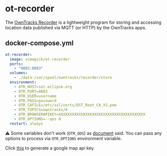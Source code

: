 ot-recorder
===========

The [OwnTracks Recorder][1] is a lightweight program for storing and accessing
location data published via MQTT (or HTTP) by the OwnTracks apps.

## docker-compose.yml

```yaml
ot-recorder:
  image: vimagick/ot-recorder
  ports:
    - "8083:8083"
  volumes:
    - ./data:/var/spool/owntracks/recorder/store
  environment:
    - OTR_HOST=iot.eclipse.org
    - OTR_PORT=8883
    - OTR_USER=username
    - OTR_PASS=password
    - OTR_CAFILE=/etc/ssl/certs/DST_Root_CA_X3.pem
    - OTR_TOPICS=owntracks/#
    - OTR_BROWSERAPIKEY=XXXXXXXXXXXXXXXXXXXXXXXXXXXXXXXXXXXXXXX
    - OTR_OPTIONS=--qos 0
  restart: always
```

:warning: Some variables don't work (`OTR_QOS`) as [document][3] said.
You can pass any options to process via `OTR_OPTIONS` environment variable.

Click [this][2] to generate a google map api key.

[1]: https://github.com/owntracks/recorder
[2]: https://developers.google.com/maps/documentation/javascript/?authuser=1
[3]: https://github.com/owntracks/recorder#configuration-file
